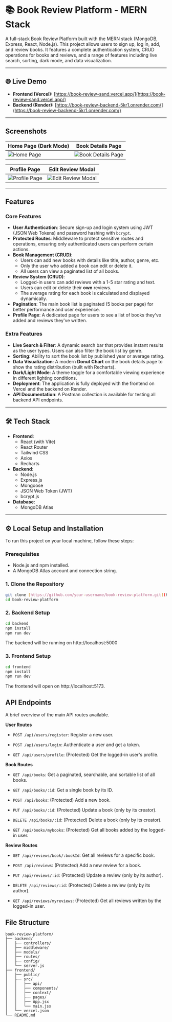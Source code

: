 # 📚 Book Review Platform - MERN Stack

A full-stack Book Review Platform built with the MERN stack (MongoDB, Express, React, Node.js). This project allows users to sign up, log in, add, and review books. It features a complete authentication system, CRUD operations for books and reviews, and a range of features including live search, sorting, dark mode, and data visualization.

---

## 🌐 Live Demo

* **Frontend (Vercel):** [https://book-review-sand.vercel.app/](https://book-review-sand.vercel.app/)
* **Backend (Render):** [https://book-review-backend-5kr1.onrender.com/](https://book-review-backend-5kr1.onrender.com/)

---

##  Screenshots


| Home Page (Dark Mode)                                | Book Details Page                                      |
| ---------------------------------------------------- | ------------------------------------------------------ |
| ![Home Page](https://github.com/user-attachments/assets/55547a0b-4dfa-472d-b9a1-2982cc924597) | ![Book Details Page](https://github.com/user-attachments/assets/fa6e259a-9ef9-43ab-877c-d34d34daae78) |

| Profile Page                                      | Edit Review Modal                                      |
| ------------------------------------------------- | ------------------------------------------------------ |
| ![Profile Page](https://github.com/user-attachments/assets/a4a2c276-8dc6-4472-bbda-a786eea85148) | ![Edit Review Modal](https://github.com/user-attachments/assets/f6b88da4-7df0-4e51-87d9-a5cf8670d8c6) |

---

##  Features

### Core Features
* **User Authentication**: Secure sign-up and login system using JWT (JSON Web Tokens) and password hashing with `bcrypt`.
* **Protected Routes**: Middleware to protect sensitive routes and operations, ensuring only authenticated users can perform certain actions.
* **Book Management (CRUD)**:
    * Users can add new books with details like title, author, genre, etc.
    * Only the user who added a book can edit or delete it.
    * All users can view a paginated list of all books.
* **Review System (CRUD)**:
    * Logged-in users can add reviews with a 1-5 star rating and text.
    * Users can edit or delete their **own** reviews.
    * The average rating for each book is calculated and displayed dynamically.
* **Pagination**: The main book list is paginated (5 books per page) for better performance and user experience.
* **Profile Page**: A dedicated page for users to see a list of books they've added and reviews they've written.

### Extra Features
* **Live Search & Filter**: A dynamic search bar that provides instant results as the user types. Users can also filter the book list by genre.
* **Sorting**: Ability to sort the book list by published year or average rating.
* **Data Visualization**: A modern **Donut Chart** on the book details page to show the rating distribution (built with Recharts).
* **Dark/Light Mode**: A theme toggle for a comfortable viewing experience in different lighting conditions.
* **Deployment**: The application is fully deployed with the frontend on Vercel and the backend on Render.
* **API Documentation**: A Postman collection is available for testing all backend API endpoints.

---

## 🛠️ Tech Stack

* **Frontend**:
    * React (with Vite)
    * React Router
    * Tailwind CSS
    * Axios
    * Recharts
* **Backend**:
    * Node.js
    * Express.js
    * Mongoose
    * JSON Web Token (JWT)
    * bcrypt.js
* **Database**:
    * MongoDB Atlas

---

## ⚙️ Local Setup and Installation

To run this project on your local machine, follow these steps:

### Prerequisites
* Node.js and npm installed.
* A MongoDB Atlas account and connection string.

### 1. Clone the Repository
```bash
git clone [https://github.com/your-username/book-review-platform.git](https://github.com/your-username/book-review-platform.git)
cd book-review-platform
```
### 2. Backend Setup
```bash
cd backend
npm install
npm run dev
```
 
The backend will be running on http://localhost:5000 

### 3. Frontend Setup
```bash
cd frontend
npm install
npm run dev
```
The frontend will open on http://localhost:5173.

## API Endpoints
A brief overview of the main API routes available.

**User Routes**

- `POST /api/users/register`: Register a new user.

- `POST /api/users/login`: Authenticate a user and get a token.

- `GET /api/users/profile`: (Protected) Get the logged-in user's profile.

**Book Routes**
- `GET /api/books`: Get a paginated, searchable, and sortable list of all books.

- `GET /api/books/:id`: Get a single book by its ID.

- `POST /api/books`: (Protected) Add a new book.

- `PUT /api/books/:id`: (Protected) Update a book (only by its creator).

- `DELETE /api/books/:id`: (Protected) Delete a book (only by its creator).

- `GET /api/books/mybooks`: (Protected) Get all books added by the logged-in user.

**Review Routes**
- `GET /api/reviews/book/:bookId`: Get all reviews for a specific book.

- `POST /api/reviews`: (Protected) Add a new review for a book.

- `PUT /api/reviews/:id`: (Protected) Update a review (only by its author).

- `DELETE /api/reviews/:id`: (Protected) Delete a review (only by its author).

- `GET /api/reviews/myreviews`: (Protected) Get all reviews written by the logged-in user.

## File Structure
```
book-review-platform/
├── backend/
│   ├── controllers/
│   ├── middleware/
│   ├── models/
│   ├── routes/
│   ├── config/
│   └── server.js
├── frontend/
│   ├── public/
│   ├── src/
│   │   ├── api/
│   │   ├── components/
│   │   ├── context/
│   │   ├── pages/
│   │   ├── App.jsx
│   │   └── main.jsx
│   └── vercel.json
└── README.md
```
